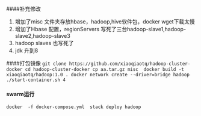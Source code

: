 ####补充修改
1. 增加了misc 文件夹存放hbase，hadoop,hive软件包，docker wget下载太慢
2. 增加了Hbase 配置，regionServers 写死了三台hadoop-slave1,hadoop-slave2,hadoop-slave3
3. hadoop slaves 也写死了
4. jdk 升到8 


####打包镜像
`
git clone https://github.com/xiaoqiaotq/hadoop-cluster-docker
cd hadoop-cluster-docker
cp aa.tar.gz misc 
docker build -t xiaoqiaotq/hadoop:1.0 .
docker network create --driver=bridge hadoop
./start-container.sh 4
`

#### swarm运行
`
docker  -f docker-compose.yml  stack deploy hadoop
`